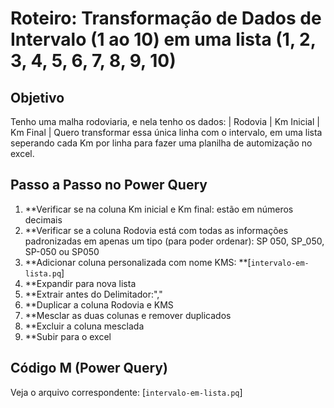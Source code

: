# Roteiro: Transformação de Dados de Intervalo (1 ao 10) em uma lista (1, 2, 3, 4, 5, 6, 7, 8, 9, 10) 

## Objetivo
Tenho uma malha rodoviaria, e nela tenho os dados: | Rodovia | Km Inicial | Km Final |
Quero transformar essa única linha com o intervalo, em uma lista seperando cada Km por linha para fazer uma planilha de automização no excel.

## Passo a Passo no Power Query
1. **Verificar se na coluna Km inicial e Km final: estão em números decimais
2. **Verificar se a coluna Rodovia está com todas as informações padronizadas em apenas um tipo (para poder ordenar): SP 050, SP_050, SP-050 ou SP050
3. **Adicionar coluna personalizada com nome KMS: **[`intervalo-em-lista.pq`]
4. **Expandir para nova lista
5. **Extrair antes do Delimitador:","
6. **Duplicar a coluna Rodovia e KMS
7. **Mesclar as duas colunas e remover duplicados
8. **Excluir a coluna mesclada
9. **Subir para o excel

## Código M (Power Query)
Veja o arquivo correspondente: [`intervalo-em-lista.pq`]
